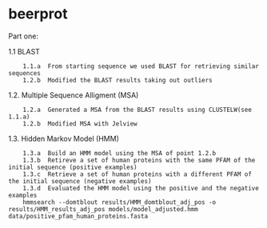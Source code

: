 # beerprot

Part one:
  
  1.1 BLAST
  
        1.1.a  From starting sequence we used BLAST for retrieving similar sequences
        1.2.b  Modified the BLAST results taking out outliers
  
  1.2. Multiple Sequence Alligment (MSA)
  
        1.2.a  Generated a MSA from the BLAST results using CLUSTELW(see 1.1.a)
        1.2.b  Modified MSA with Jelview
  
  1.3. Hidden Markov Model (HMM)
        
        1.3.a  Build an HMM model using the MSA of point 1.2.b
        1.3.b  Retireve a set of human proteins with the same PFAM of the initial sequence (positive examples)
        1.3.c  Retrieve a set of human proteins with a different PFAM of the initial sequence (negative examples)
        1.3.d  Evaluated the HMM model using the positive and the negative examples
        hmmsearch --domtblout results/HMM_domtblout_adj_pos -o results/HMM_results_adj_pos models/model_adjusted.hmm data/positive_pfam_human_proteins.fasta
